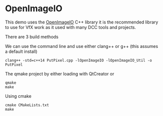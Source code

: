 # OpenImageIO

This demo uses the [OpenImageIO](https://github.com/OpenImageIO/oiio) C++ library it is the recommended library to use for VfX work as it used with many DCC tools and projects.

There are 3 build methods

We can use the command line and use either clang++ or g++ (this assumes a default install)

```
clang++ -std=c++14 PutPixel.cpp -lOpenImageIO -lOpenImageIO_Util -o PutPixel
``` 

The qmake project by either loading with QtCreator or 

```
qmake
make
```

Using cmake

```
cmake CMakeLists.txt
make
```